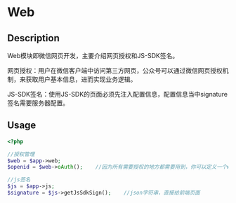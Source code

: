 # Web

## Description
Web模块即微信网页开发，主要介绍网页授权和JS-SDK签名。

网页授权：用户在微信客户端中访问第三方网页，公众号可以通过微信网页授权机制，来获取用户基本信息，进而实现业务逻辑。

JS-SDK签名：使用JS-SDK的页面必须先注入配置信息，配置信息当中signature签名需要服务器配置。


## Usage
```php
<?php 

//授权管理
$web = $app->web;
$openid = $web->oAuth();    //因为所有需要授权的地方都需要用到，你可以定义一个webBase基类，在构造器里面使用本代码

//js签名
$js = $app->js;
$signature = $js->getJsSdkSign();    //json字符串，直接给前端页面

```